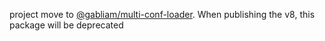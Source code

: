 project move to [@gabliam/multi-conf-loader](https://github.com/gabliam/gabliam).
When publishing the v8, this package will be deprecated